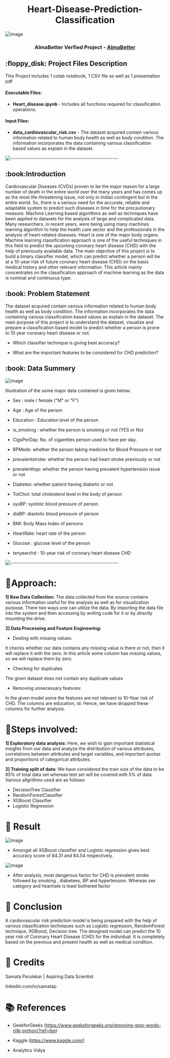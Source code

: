 
<h1 align="center"> 
Heart-Disease-Prediction-Classification </h1>


<p align="center"> 

	
![image](https://user-images.githubusercontent.com/114068681/214820174-b716384d-afca-4307-85c1-b69ff6cd4ee2.png)


	
<h3 align="center"> AlmaBetter Verfied Project - <a href="https://www.almabetter.com/"> AlmaBetter </a> </h5>

<h2> :floppy_disk: Project Files Description</h2>

<p>This Project includes 1 colab notebook, 1 CSV file as well as 1 presentation pdf</p>
<h4>Executable Files:</h4>
<ul>
  <li><b>Heart_disease.ipynb
</b> - Includes all functions required for classification operations.</li>
</ul>

<h4>Input Files:</h4>
<ul>
  <li><b>data_cardiovascular_risk.csv</b> - The dataset acquired contain various information related to human body health as well as body condition. The information incorporates the data containing various classification based values as explain in the dataset.</li>
</ul>


![-----------------------------------------------------](https://raw.githubusercontent.com/andreasbm/readme/master/assets/lines/rainbow.png)

<h2> :book:Introduction</h2>
Cardiovascular Diseases (CVDs) proven to be the major reason for a large number of death in the entire world over the many years and has comes up as the most life-threatening issue, not only in Indian contingent  but in the entire world. So, there is a serious need for the accurate, reliable and adaptable system to predict such diseases in time for the precautionary measure. Machine Learning based algorithms as well as techniques have been applied to datasets for the analysis of large and complicated data. Many researchers, in recent years, were being using many machines learning algorithm to help the health care sector and the professionals in the analysis of heart-related diseases. Heart is one of the major body organs. Machine learning classification approach is one of the useful techniques in this field to predict the upcoming coronary heart disease (CHD) with the help of previously available data. The main objective of this project is to build a binary classifier model, which can predict whether a person will be at a 10-year risk of future coronary heart disease (CHD) on the basis medical history and other relevant information. This article mainly concentrates on the classification approach of machine learning as the data is nominal and continuous type.


<h2> :book: Problem Statement</h2>
The dataset acquired contain various information related to human body health as well as body condition. The information incorporates the data containing various classification based values as explain in the dataset. The main purpose of this project is to understand the dataset, visualize and prepare a classification based model to predict whether a person is prone to 10 year coronary heart disease or not. 

* Which classifier technique is giving best accuracy?

* What are the important features to be considered for CHD prediction?

<h2> :book: Data Summery</h2>

![image](https://user-images.githubusercontent.com/114068681/214820810-2680374c-03d8-4102-877d-312b410a3a01.png)

Illustration of the some major data contained is given below:

* Sex : male / female ("M" or "F") 

* Age : Age of the person 

* Education : Education level of the person 

* is_smoking : whether the person is smoking or not (YES  or  No) 

* CigsPerDay: No. of cigarettes person used to have per day.

* BPMeds: whether the person taking medicine for Blood Pressure or not

* prevalentstroke: whether the person had heart stroke previously or not

* prevalenthyp: whether the person having prevalent hypertension issue or not

* Diabetes: whether patient having diabetic or not

* TotChol: total cholesterol level in the body of person

* sysBP: systolic blood pressure of person

* diaBP: diastolic blood pressure of person

* BMI: Body Mass Index of persons

* HeartRate: heart rate of the person

* Glucose : glucose level of the person

* tenyearchd : 10-year risk of coronary heart disease CHD 




![-----------------------------------------------------](https://raw.githubusercontent.com/andreasbm/readme/master/assets/lines/rainbow.png)


# :book:Approach:


**1] Raw Data Collection:**
The data collected from the source contains various information useful for the  analysis as well as for visualization purpose. There two ways one can utilize the data. By importing the data file into the system and then accessing by writing code for it or by directly mounting the drive.  

**2] Data Processing and Feature Engineering:**

* Dealing with missing values:

It checks whether our data contains any missing value is there or not, then it will replace it with the zero. In this article some column has missing values, so we will replace them by zero.

* Checking for duplicates

The given dataset does not contain any duplicate values

* Removing unnecessary features:

In the given model some the features are not relevant to 10-Year risk of CHD. The columns are education, id. Hence, we have dropped these columns for further analysis.



# :book:Steps involved:

**1] Exploratory data analysis:**
Here, we wish to gain important statistical insights from our data and analyze the distribution of various attributes, correlations between attributes and target variables, and important quotas and proportions of categorical attributes.

**2] Training split of data:**
We have considered the train size of the data to be 85% of total data set whereas test set will be covered with 5% of data
Various allgrithms used are as follows:

* DecisionTree Classifier
* RandomForestClassifier
* XGBoost Classifier
* Logistic Regression

# :book: Result

![image](https://user-images.githubusercontent.com/114068681/214821853-43de4075-8f30-4221-8b29-69c1e8111dcf.png)

* Amongst all XGBoost classifier and Logistic regression gives best accuracy score of 84.31 and 84.54 respectively. 

![image](https://user-images.githubusercontent.com/114068681/214822005-ace7351f-6c0d-434f-91be-b34e3eb16ebb.png)

* After analysis, most dangerous factor for CHD is prevalent stroke followed by smoking , diabetees, BP and hypertension. Whereas sex category and heartrate is least bothered factor

# :book: Conclusion

A cardiovascular risk prediction model is being prepared with the help of various classification techniques such as Logistic regression, RandomForest technique, XGBoost, Decision tree. The designed model can predict the 10 year risk of Coronary Heart Disease (CHD) for the individual. It is completely based on the previous and present health as well as medical condition.

# 📜 Credits
Samata Parulekar | Aspiring Data Scientist

linkedin.com/in/samatap

# 📚 References

* GeekforGeeks (https://www.geeksforgeeks.org/removing-stop-words-nltk-python/?ref=lbp)

* Kaggle (https://www.kaggle.com/)

* Analytics Vidya

